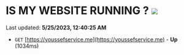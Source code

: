 # IS MY WEBSITE RUNNING ? [![](https://img.shields.io/static/v1?label=Sponsor&message=%E2%9D%A4&logo=GitHub&color=%23fe8e86)](https://github.com/sponsors/<username>)

Last updated: **5/25/2023, 12:40:25 AM**

- `GET` [https://youssefservice.me](https://youssefservice.me) - **Up** (1034ms)
